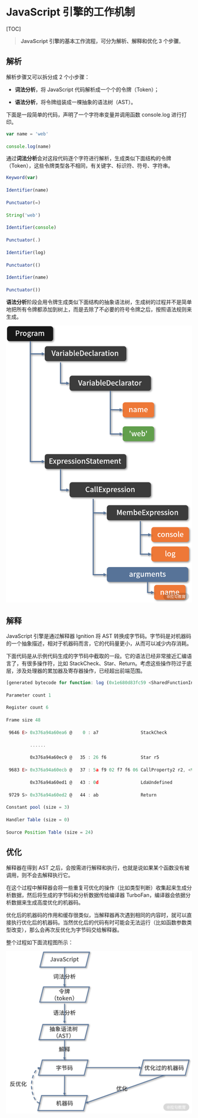 # JavaScript 引擎的工作机制

[TOC]



>  **JavaScript 引擎的基本工作流程，可分为解析、解释和优化 3 个步骤**。



## 解析

解析步骤又可以拆分成 2 个小步骤：

- **词法分析**，将 JavaScript 代码解析成一个个的令牌（Token）；

- **语法分析**，将令牌组装成一棵抽象的语法树（AST）。

下面是一段简单的代码，声明了一个字符串变量并调用函数 console.log 进行打印。

```js
var name = 'web'

console.log(name)
```

通过**词法分析**会对这段代码逐个字符进行解析，生成类似下面结构的令牌（Token），这些令牌类型各不相同，有关键字、标识符、符号、字符串。

```js
Keyword(var)

Identifier(name)

Punctuator(=)

String('web')

Identifier(console)

Punctuator(.)

Identifier(log)

Punctuator(()

Identifier(name)

Punctuator())

```



**语法分析**阶段会用令牌生成类似下面结构的抽象语法树，生成树的过程并不是简单地把所有令牌都添加到树上，而是去除了不必要的符号令牌之后，按照语法规则来生成。

![](./拉钩教育/AST.png)





## 解释

JavaScript 引擎是通过解释器 Ignition 将 AST 转换成字节码。字节码是对机器码的一个抽象描述，相对于机器码而言，它的代码量更小，从而可以减少内存消耗。

下面代码是从示例代码生成的字节码中截取的一段。它的语法已经非常接近汇编语言了，有很多操作符，比如 StackCheck、Star、Return。考虑这些操作符过于底层，涉及处理器的累加器及寄存器操作，已经超出前端范围。

```js
[generated bytecode for function: log (0x1e680d83fc59 <SharedFunctionInfo log>)]

Parameter count 1

Register count 6

Frame size 48

 9646 E> 0x376a94a60ea6 @    0 : a7                StackCheck 

         ......

         0x376a94a60ec9 @   35 : 26 f6             Star r5

 9683 E> 0x376a94a60ecb @   37 : 5a f9 02 f7 f6 06 CallProperty2 r2, <this>, r4, r5, [6]

         0x376a94a60ed1 @   43 : 0d                LdaUndefined 

 9729 S> 0x376a94a60ed2 @   44 : ab                Return 

Constant pool (size = 3)

Handler Table (size = 0)

Source Position Table (size = 24)

```



## 优化

解释器在得到 AST 之后，会按需进行解释和执行，也就是说如果某个函数没有被调用，则不会去解释执行它。

在这个过程中解释器会将一些重复可优化的操作（比如类型判断）收集起来生成分析数据，然后将生成的字节码和分析数据传给编译器 TurboFan，编译器会依据分析数据来生成高度优化的机器码。

优化后的机器码的作用和缓存很类似，当解释器再次遇到相同的内容时，就可以直接执行优化后的机器码。当然优化后的代码有时可能会无法运行（比如函数参数类型改变），那么会再次反优化为字节码交给解释器。

整个过程如下面流程图所示：

![](./拉钩教育/流程.png)